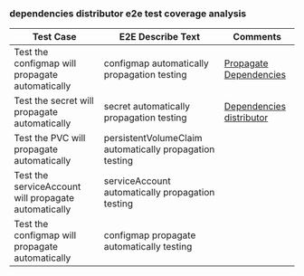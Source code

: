 ### dependencies distributor e2e test coverage analysis

| Test Case                                            | E2E Describe Text                                       | Comments                                                                                                                                      |
|------------------------------------------------------|---------------------------------------------------------|-----------------------------------------------------------------------------------------------------------------------------------------------|
| Test the configmap will propagate automatically      | configmap automatically propagation testing             | [Propagate Dependencies](https://karmada.io/docs/next/userguide/scheduling/propagate-dependencies)                                            |
| Test the secret will propagate automatically         | secret automatically propagation testing                | [Dependencies distributor](https://github.com/karmada-io/karmada/blob/master/docs/proposals/dependencies-automatically-propagation/README.md) |
| Test the PVC will propagate automatically            | persistentVolumeClaim automatically propagation testing |                                                                                                                                               |
| Test the serviceAccount will propagate automatically | serviceAccount automatically propagation testing        |                                                                                                                                               |
| Test the configmap will propagate automatically      | configmap propagate automatically testing               |                                                                                                                                               |
